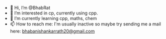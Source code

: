 - 👋 Hi, I’m @BhabRat
- 👀 I’m interested in cp, currently using cpp.
- 🌱 I’m currently learning cpp, maths, chem
- 📫 How to reach me: I'm usually inactive so maybe try sending me a mail here: bhabanishankarrath20@gmail.com


